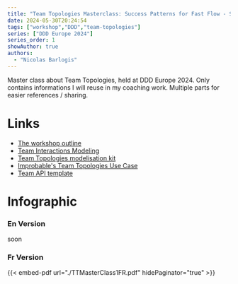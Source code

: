 ```yaml
---
title: "Team Topologies Masterclass: Success Patterns for Fast Flow - Sarah Wells, João Rosa"
date: 2024-05-30T20:24:54
tags: ["workshop","DDD","team-topologies"]
series: ["DDD Europe 2024"]
series_order: 1
showAuthor: true
authors:
  - "Nicolas Barlogis"
---
```

Master class about Team Topologies, held at DDD Europe 2024.
Only contains informations I will reuse in my coaching work.
Multiple parts for easier references / sharing.

# Links
 * [The workshop outline](https://2024.dddeurope.com/program/team-topologies-masterclass-success-patterns-for-fast-flow/)
 * [Team Interactions Modeling](https://teamtopologies.com/key-concepts-content/team-interaction-modeling-with-team-topologies)
 * [Team Topologies modelisation kit](https://teamtopologies.com/key-concepts-content/team-interaction-modeling-with-team-topologies)
 * [Improbable's Team Topologies Use Case](https://teamtopologies.com/industry-examples/virtual-worlds-using-team-topologies-at-improbable-to-transform-teams-technology-reliability-and-customer-satisfaction)
 * [Team API template](https://github.com/TeamTopologies/Team-API-template)

# Infographic
### En Version
soon

### Fr Version
{{< embed-pdf url="./TTMasterClass1FR.pdf" hidePaginator="true" >}}
